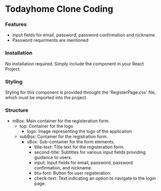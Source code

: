 # Todayhome Clone Coding

### Features

+ Input fields for email, password, password confirmation and nickname.
+ Password requirments are mentioned

### Installation

No installation required. Simply include the component in your React Project.

### Styling

Styling for this component is provided throught the 'RegisterPage.css' file, which must be imported into the project.

### Structure

+ mBox: Main container for the registeration form.
  + top: Container for the logo
    + logo: Image representing the logo of the application
  + subBox: Container for the registration form.
    + sBox: Sub-container for the form elements.
      + title-text: Title text for the registeration form.
      + second-title: Subtitles for various input fields providing guidance to users.
      + input: Input fields for email, password, password confirmation, and nickname.
      + btu-font: Button for user registeration.
      + check-text: Text indicating an option to navigate to the login page.
